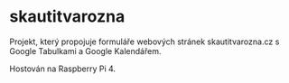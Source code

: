 # skautitvarozna

Projekt, který propojuje formuláře webových stránek skautitvarozna.cz s Google Tabulkami a Google Kalendářem.

Hostován na Raspberry Pi 4. 
